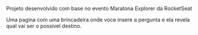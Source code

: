 Projeto desenvolvido com base no evento Maratona Explorer da RocketSeat

Uma pagina com uma brincadeira onde voce insere a pergunta e ela revela qual vai ser o possivel destino.
